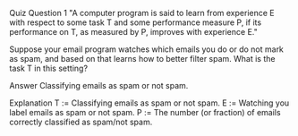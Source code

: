 Quiz
Question 1
"A computer program is said to learn from experience E with respect to some task T and some performance measure P, if its performance on T, as measured by P, improves with experience E."

Suppose your email program watches which emails you do or do not mark as spam, and based on that learns how to better filter spam. What is the task T in this setting?

Answer
Classifying emails as spam or not spam.

Explanation
T := Classifying emails as spam or not spam.
E := Watching you label emails as spam or not spam.
P := The number (or fraction) of emails correctly classified as spam/not spam.
